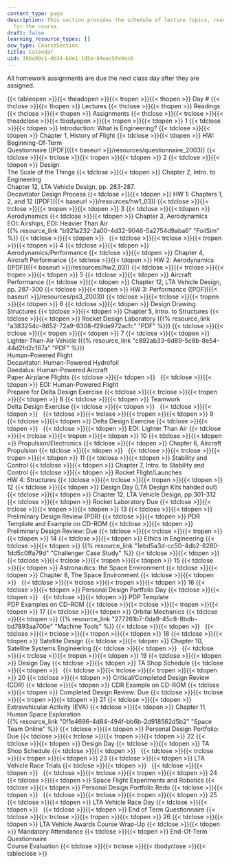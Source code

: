 ```yaml
---
content_type: page
description: This section provides the schedule of lecture topics, readings, and assignments
  for the course.
draft: false
learning_resource_types: []
ocw_type: CourseSection
title: Calendar
uid: 38ba99c1-db34-b9e1-1d5e-84eec5fe9ac6
---
```

All homework assignments are due the next class day after they are assigned.

{{< tableopen >}}{{< theadopen >}}{{< tropen >}}{{< thopen >}}
Day #
{{< thclose >}}{{< thopen >}}
Lectures
{{< thclose >}}{{< thopen >}}
Readings
{{< thclose >}}{{< thopen >}}
Assignments
{{< thclose >}}{{< trclose >}}{{< theadclose >}}{{< tbodyopen >}}{{< tropen >}}{{< tdopen >}}
1
{{< tdclose >}}{{< tdopen >}}
Introduction: What is Engineering?
{{< tdclose >}}{{< tdopen >}}
Chapter 1, History of Flight
{{< tdclose >}}{{< tdopen >}}
HW: Beginning-Of-Term    
Questionnaire (\[PDF\]({{< baseurl >}}/resources/questionnaire\_2003))
{{< tdclose >}}{{< trclose >}}{{< tropen >}}{{< tdopen >}}
2
{{< tdclose >}}{{< tdopen >}}
Design    
The Scale of the Things
{{< tdclose >}}{{< tdopen >}}
Chapter 2, Intro. to Engineering    
Chapter 12, LTA Vehicle Design, pp. 283-287.    
Decavitator Design Process
{{< tdclose >}}{{< tdopen >}}
HW 1: Chapters 1, 2, and 12 (\[PDF\]({{< baseurl >}}/resources/hw1\_03))
{{< tdclose >}}{{< trclose >}}{{< tropen >}}{{< tdopen >}}
3
{{< tdclose >}}{{< tdopen >}}
Aerodynamics
{{< tdclose >}}{{< tdopen >}}
Chapter 3, Aerodynamics    
EOI: Airships, EOI: Heavier Than Air    
{{% resource_link "b921a232-2a00-4d32-9046-5a2754d9aba6" "FoilSim" %}}
{{< tdclose >}}{{< tdopen >}}
 
{{< tdclose >}}{{< trclose >}}{{< tropen >}}{{< tdopen >}}
4
{{< tdclose >}}{{< tdopen >}}
Aerodynamics/Performance
{{< tdclose >}}{{< tdopen >}}
Chapter 4, Aircraft Performance
{{< tdclose >}}{{< tdopen >}}
HW 2: Aerodynamics (\[PDF\]({{< baseurl >}}/resources/hw2\_03))
{{< tdclose >}}{{< trclose >}}{{< tropen >}}{{< tdopen >}}
5
{{< tdclose >}}{{< tdopen >}}
Aircraft Performance
{{< tdclose >}}{{< tdopen >}}
Chapter 12, LTA Vehicle Design, pp. 287-300
{{< tdclose >}}{{< tdopen >}}
HW 3: Performance (\[PDF\]({{< baseurl >}}/resources/ps3\_2003))
{{< tdclose >}}{{< trclose >}}{{< tropen >}}{{< tdopen >}}
6
{{< tdclose >}}{{< tdopen >}}
Design Drawing Structures
{{< tdclose >}}{{< tdopen >}}
Chapter 5, Intro. to Structures
{{< tdclose >}}{{< tdopen >}}
Rocket Design Laboratory ({{% resource_link "a383254c-8652-72a9-6308-f29de972acfc" "PDF" %}})
{{< tdclose >}}{{< trclose >}}{{< tropen >}}{{< tdopen >}}
7
{{< tdclose >}}{{< tdopen >}}
Lighter-Than-Air Vehicle ({{% resource_link "c892ab33-6d89-5c8b-8e54-44d2fd2c187a" "PDF" %}})    
Human-Powered Flight    
Decavitator: Human-Powered Hydrofoil    
Daedalus: Human-Powered Aircraft    
Paper Airplane Flights
{{< tdclose >}}{{< tdopen >}}
 
{{< tdclose >}}{{< tdopen >}}
EOI: Human-Powered Flight    
Prepare for Delta Design Exercise
{{< tdclose >}}{{< trclose >}}{{< tropen >}}{{< tdopen >}}
8
{{< tdclose >}}{{< tdopen >}}
Teamwork    
Delta Design Exercise
{{< tdclose >}}{{< tdopen >}}
 
{{< tdclose >}}{{< tdopen >}}
 
{{< tdclose >}}{{< trclose >}}{{< tropen >}}{{< tdopen >}}
9
{{< tdclose >}}{{< tdopen >}}
Delta Design Exercise
{{< tdclose >}}{{< tdopen >}}
 
{{< tdclose >}}{{< tdopen >}}
EOI: Lighter Than Air
{{< tdclose >}}{{< trclose >}}{{< tropen >}}{{< tdopen >}}
10
{{< tdclose >}}{{< tdopen >}}
Propulsion/Electronics
{{< tdclose >}}{{< tdopen >}}
Chapter 6, Aircraft Propulsion
{{< tdclose >}}{{< tdopen >}}
 
{{< tdclose >}}{{< trclose >}}{{< tropen >}}{{< tdopen >}}
11
{{< tdclose >}}{{< tdopen >}}
Stability and Control
{{< tdclose >}}{{< tdopen >}}
Chapter 7, Intro. to Stability and Control
{{< tdclose >}}{{< tdopen >}}
Rocket Flight/Launches    
HW 4: Structures
{{< tdclose >}}{{< trclose >}}{{< tropen >}}{{< tdopen >}}
12
{{< tdclose >}}{{< tdopen >}}
Design Day (LTA Design Kits handed out)
{{< tdclose >}}{{< tdopen >}}
Chapter 12, LTA Vehicle Design, pp.301-312
{{< tdclose >}}{{< tdopen >}}
Rocket Laboratory Due
{{< tdclose >}}{{< trclose >}}{{< tropen >}}{{< tdopen >}}
13
{{< tdclose >}}{{< tdopen >}}
Preliminary Design Review (PDR)
{{< tdclose >}}{{< tdopen >}}
PDR Template and Example on CD-ROM
{{< tdclose >}}{{< tdopen >}}
Preliminary Design Review: Due
{{< tdclose >}}{{< trclose >}}{{< tropen >}}{{< tdopen >}}
14
{{< tdclose >}}{{< tdopen >}}
Ethics in Engineering
{{< tdclose >}}{{< tdopen >}}
{{% resource_link "1ebd5a3d-cc50-4db2-8280-1dd5c0ffa79d" "Challenger Case Study" %}}
{{< tdclose >}}{{< tdopen >}}
 
{{< tdclose >}}{{< trclose >}}{{< tropen >}}{{< tdopen >}}
15
{{< tdclose >}}{{< tdopen >}}
Astronautics: the Space Environment
{{< tdclose >}}{{< tdopen >}}
Chapter 8, The Space Environment
{{< tdclose >}}{{< tdopen >}}
 
{{< tdclose >}}{{< trclose >}}{{< tropen >}}{{< tdopen >}}
16
{{< tdclose >}}{{< tdopen >}}
Personal Design Portfolio Day
{{< tdclose >}}{{< tdopen >}}
 
{{< tdclose >}}{{< tdopen >}}
PDP Template    
PDP Examples on CD-ROM
{{< tdclose >}}{{< trclose >}}{{< tropen >}}{{< tdopen >}}
17
{{< tdclose >}}{{< tdopen >}}
Orbital Mechanics
{{< tdclose >}}{{< tdopen >}}
{{% resource_link "277261b7-0da9-45c8-8bdb-bd7893aa700e" "Machine Tools" %}}
{{< tdclose >}}{{< tdopen >}}
 
{{< tdclose >}}{{< trclose >}}{{< tropen >}}{{< tdopen >}}
18
{{< tdclose >}}{{< tdopen >}}
Satellite Design
{{< tdclose >}}{{< tdopen >}}
Chapter 10, Satellite Systems Engineering
{{< tdclose >}}{{< tdopen >}}
 
{{< tdclose >}}{{< trclose >}}{{< tropen >}}{{< tdopen >}}
19
{{< tdclose >}}{{< tdopen >}}
Design Day
{{< tdclose >}}{{< tdopen >}}
TA Shop Schedule
{{< tdclose >}}{{< tdopen >}}
 
{{< tdclose >}}{{< trclose >}}{{< tropen >}}{{< tdopen >}}
20
{{< tdclose >}}{{< tdopen >}}
Critical/Completed Design Review (CDR)
{{< tdclose >}}{{< tdopen >}}
CDR Example on CD-ROM
{{< tdclose >}}{{< tdopen >}}
Completed Design Review: Due
{{< tdclose >}}{{< trclose >}}{{< tropen >}}{{< tdopen >}}
21
{{< tdclose >}}{{< tdopen >}}
Extravehicular Activity (EVA)
{{< tdclose >}}{{< tdopen >}}
Chapter 11, Human Space Exploration    
{{% resource_link "0f1e4696-4d84-494f-bb6b-2d918562d5b2" "Space Team Online" %}}
{{< tdclose >}}{{< tdopen >}}
Personal Design Portfolio: Due
{{< tdclose >}}{{< trclose >}}{{< tropen >}}{{< tdopen >}}
22
{{< tdclose >}}{{< tdopen >}}
Design Day
{{< tdclose >}}{{< tdopen >}}
TA Shop Schedule
{{< tdclose >}}{{< tdopen >}}
 
{{< tdclose >}}{{< trclose >}}{{< tropen >}}{{< tdopen >}}
23
{{< tdclose >}}{{< tdopen >}}
LTA Vehicle Race Trials
{{< tdclose >}}{{< tdopen >}}
 
{{< tdclose >}}{{< tdopen >}}
 
{{< tdclose >}}{{< trclose >}}{{< tropen >}}{{< tdopen >}}
24
{{< tdclose >}}{{< tdopen >}}
Space Flight Experiments and Robotics
{{< tdclose >}}{{< tdopen >}}
Personal Design Portfolio Redo
{{< tdclose >}}{{< tdopen >}}
 
{{< tdclose >}}{{< trclose >}}{{< tropen >}}{{< tdopen >}}
25
{{< tdclose >}}{{< tdopen >}}
LTA Vehicle Race Day
{{< tdclose >}}{{< tdopen >}}
 
{{< tdclose >}}{{< tdopen >}}
End of Term Questionnaire
{{< tdclose >}}{{< trclose >}}{{< tropen >}}{{< tdopen >}}
26
{{< tdclose >}}{{< tdopen >}}
LTA Vehicle Awards Course Wrap-Up
{{< tdclose >}}{{< tdopen >}}
Mandatory Attendance
{{< tdclose >}}{{< tdopen >}}
End-Of-Term Questionnaire    
Course Evaluation
{{< tdclose >}}{{< trclose >}}{{< tbodyclose >}}{{< tableclose >}}